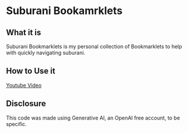 # Suburani Bookamrklets

## What it is

Suburani Bookmarklets is my personal collection of Bookmarklets to help with quickly navigating suburani.

## How to Use it

[Youtube Video](https://youtu.be/JmdDY4n4rtU)

## Disclosure

This code was made using Generative AI, an OpenAI free account, to be specific.
